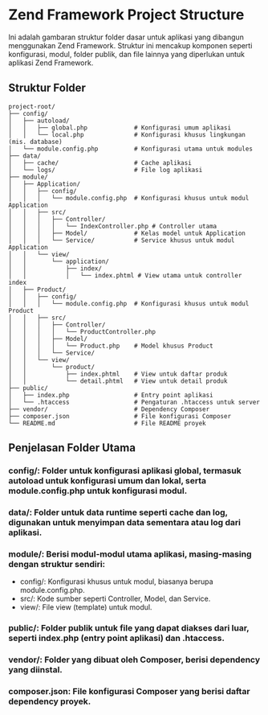 # Zend Framework Project Structure

Ini adalah gambaran struktur folder dasar untuk aplikasi yang dibangun menggunakan Zend Framework. Struktur ini mencakup komponen seperti konfigurasi, modul, folder publik, dan file lainnya yang diperlukan untuk aplikasi Zend Framework.

## Struktur Folder

```
project-root/
├── config/
│   ├── autoload/
│   │   ├── global.php             # Konfigurasi umum aplikasi
│   │   └── local.php              # Konfigurasi khusus lingkungan (mis. database)
│   └── module.config.php          # Konfigurasi utama untuk modules
├── data/
│   ├── cache/                     # Cache aplikasi
│   └── logs/                      # File log aplikasi
├── module/
│   ├── Application/
│   │   ├── config/
│   │   │   └── module.config.php  # Konfigurasi khusus untuk modul Application
│   │   ├── src/
│   │   │   ├── Controller/
│   │   │   │   └── IndexController.php # Controller utama
│   │   │   ├── Model/             # Kelas model untuk Application
│   │   │   └── Service/           # Service khusus untuk modul Application
│   │   └── view/
│   │       └── application/
│   │           ├── index/
│   │           │   └── index.phtml # View utama untuk controller index
│   ├── Product/
│   │   ├── config/
│   │   │   └── module.config.php  # Konfigurasi khusus untuk modul Product
│   │   ├── src/
│   │   │   ├── Controller/
│   │   │   │   └── ProductController.php
│   │   │   ├── Model/
│   │   │   │   └── Product.php    # Model khusus Product
│   │   │   └── Service/
│   │   └── view/
│   │       └── product/
│   │           ├── index.phtml    # View untuk daftar produk
│   │           └── detail.phtml   # View untuk detail produk
├── public/
│   ├── index.php                  # Entry point aplikasi
│   └── .htaccess                  # Pengaturan .htaccess untuk server
├── vendor/                        # Dependency Composer
├── composer.json                  # File konfigurasi Composer
└── README.md                      # File README proyek
```

## Penjelasan Folder Utama
### config/: Folder untuk konfigurasi aplikasi global, termasuk autoload untuk konfigurasi umum dan lokal, serta module.config.php untuk konfigurasi modul.
### data/: Folder untuk data runtime seperti cache dan log, digunakan untuk menyimpan data sementara atau log dari aplikasi.
### module/: Berisi modul-modul utama aplikasi, masing-masing dengan struktur sendiri:
- config/: Konfigurasi khusus untuk modul, biasanya berupa module.config.php.
- src/: Kode sumber seperti Controller, Model, dan Service.
- view/: File view (template) untuk modul.
### public/: Folder publik untuk file yang dapat diakses dari luar, seperti index.php (entry point aplikasi) dan .htaccess.
### vendor/: Folder yang dibuat oleh Composer, berisi dependency yang diinstal.
### composer.json: File konfigurasi Composer yang berisi daftar dependency proyek.
